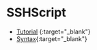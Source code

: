 # SSHScript

- [Tutorial](https://iapyeh.github.io/sshscript/tutorial) {:target="_blank"}
- [Syntax](https://iapyeh.github.io/sshscript/syntax){:target="_blank"}
